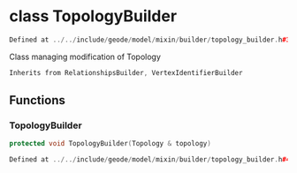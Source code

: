 # class TopologyBuilder

```cpp
Defined at ../../include/geode/model/mixin/builder/topology_builder.h#36
```

 Class managing modification of Topology



```cpp
Inherits from RelationshipsBuilder, VertexIdentifierBuilder
```



## Functions

### TopologyBuilder

```cpp
protected void TopologyBuilder(Topology & topology)
```

```cpp
Defined at ../../include/geode/model/mixin/builder/topology_builder.h#40
```



